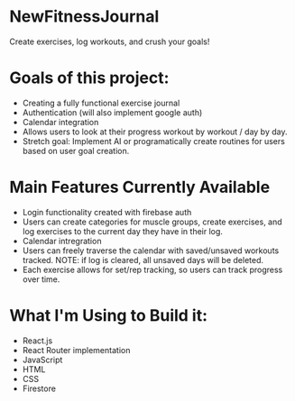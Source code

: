 # NewFitnessJournal
 Create exercises, log workouts, and crush your goals!

# Goals of this project:
 - Creating a fully functional exercise journal
 - Authentication (will also implement google auth)
 - Calendar integration
 - Allows users to look at their progress workout by workout / day by day.
 - Stretch goal: Implement AI or programatically create routines for users based on user goal creation.

# Main Features Currently Available
 - Login functionality created with firebase auth
 - Users can create categories for muscle groups, create exercises, and log exercises to the current day they have in their log.
 - Calendar intregration
 - Users can freely traverse the calendar with saved/unsaved workouts tracked. NOTE: if log is cleared, all unsaved days will be deleted.
 - Each exercise allows for set/rep tracking, so users can track progress over time.

# What I'm Using to Build it:
 - React.js
 - React Router implementation
 - JavaScript
 - HTML
 - CSS
 - Firestore
